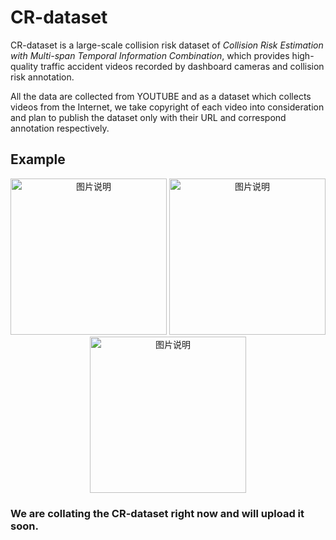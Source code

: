 # CR-dataset
CR-dataset is a large-scale collision risk dataset of *Collision Risk Estimation with Multi-span Temporal Information Combination*, which provides high-quality traffic accident videos recorded by dashboard cameras and collision risk annotation. 

All the data are collected from YOUTUBE and as a dataset which collects videos from the Internet, we take copyright of each video into consideration and plan to publish the dataset only with their URL and correspond annotation respectively.

## Example

<div align="center">
<img src="https://github.com/CollisionData/CR-dataset/blob/master/images/safe.gif" width="250px" alt="图片说明" >
<img src="https://github.com/CollisionData/CR-dataset/blob/master/images/attention.gif" width="250px" alt="图片说明" >
<img src="https://github.com/CollisionData/CR-dataset/blob/master/images/danger.gif" width="250px" alt="图片说明" >
</div>

### We are collating the CR-dataset right now and will upload it soon.
